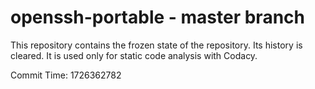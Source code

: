 # openssh-portable - master branch

This repository contains the frozen state of the repository.
Its history is cleared. It is used only for static code
analysis with Codacy.

Commit Time: 1726362782